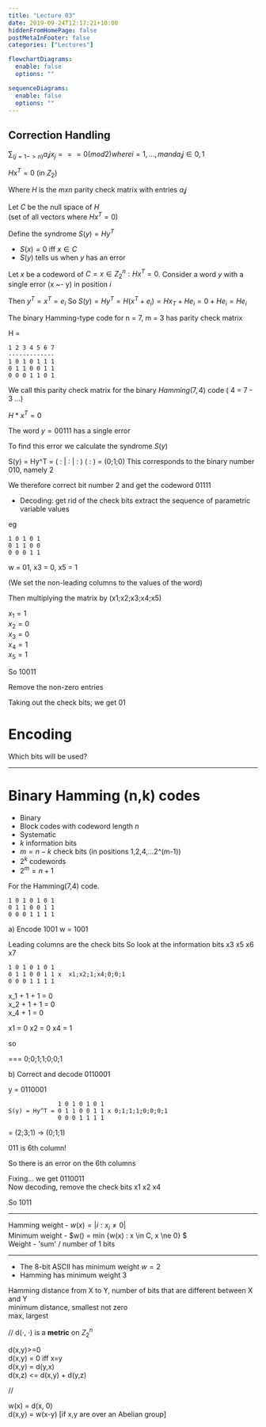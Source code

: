 ```yaml
---
title: "Lecture 03"
date: 2019-09-24T12:17:21+10:00
hiddenFromHomePage: false
postMetaInFooter: false
categories: ["Lectures"]

flowchartDiagrams:
  enable: false
  options: ""

sequenceDiagrams:
  enable: false
  options: ""
---
```




## Correction Handling

$\sum_(j=1->n) a_ij x_j === 0 (mod 2) where i = 1,...,m and a_ij \in {0,1}$

$Hx^T = 0$ (in $Z_2$)

Where $H$ is the $m x n$ parity check matrix with entries $a_ij$

Let $C$ be the null space of $H$  
(set of all vectors where $Hx^T = 0$)

Define the syndrome $S(y) = Hy^T$

- $S(x) = 0$ iff $x \in C$
- $S(y)$ tells us when $y$ has an error

Let $x$ be a codeword of $C = {x \in Z_2^n : Hx^T = 0 }$.
Consider a word $y$ with a single error (x ~- y) in position $i$

Then $y^T = x^T = e_i$
So $S(y) = Hy^T = H(x^T + e_i) = Hx_T + He_i = 0 + H e_i = H e_i$

<!-- Now, H e_i  is the ith column of H so we can make error-correcting easy by defining the ith column of H to be  -->

The binary Hamming-type code for n = 7, m = 3 has parity check matrix

H =

```
1 2 3 4 5 6 7
-------------
1 0 1 0 1 1 1
0 1 1 0 0 1 1
0 0 0 1 1 0 1
```

We call this parity check matrix for the binary $Hamming(7,4)$ code ( 4 = 7 - 3 ...)

$H * x^T = 0$

The word $y = 00111$ has a single error

To find this error we calculate the syndrome $S(y)$

S(y) = Hy^T = ( : | : | : ) ( : ) = (0;1;0)
This corresponds to the binary number 010, namely 2

We therefore correct bit number 2 and get the codeword 01111

- Decoding: get rid of the check bits
  extract the sequence of parametric variable values

eg

```
1 0 1 0 1
0 1 1 0 0
0 0 0 1 1
```

w = 01, x3 = 0, x5 = 1

(We set the non-leading columns to the values of the word)

Then multiplying the matrix by (x1;x2;x3;x4;x5)

$x_1 = 1$  
$x_2 = 0$  
$x_3 = 0$  
$x_4 = 1$  
$x_5 = 1$

So 10011

Remove the non-zero entries

Taking out the check bits; we get 01

# Encoding

Which bits will be used?

---

# Binary Hamming (n,k) codes

- Binary
- Block codes with codeword length $n$
- Systematic
- $k$ information bits
- $m = n - k$ check bits (in positions 1,2,4,...2^(m-1))
- $2^k$ codewords
- $2^m = n + 1$

For the Hamming(7,4) code.

```
1 0 1 0 1 0 1
0 1 1 0 0 1 1
0 0 0 1 1 1 1
```

a) Encode 1001
w = 1001

Leading columns are the check bits
So look at the information bits x3 x5 x6 x7

```
1 0 1 0 1 0 1
0 1 1 0 0 1 1 x  x1;x2;1;x4;0;0;1
0 0 0 1 1 1 1
```

x_1 + 1 + 1 = 0  
x_2 + 1 + 1 = 0  
x_4 + 1 = 0

x1 = 0
x2 = 0
x4 = 1

so

=== 0;0;1;1;0;0;1

b) Correct and decode 0110001

y = 0110001

```
              1 0 1 0 1 0 1
S(y) = Hy^T = 0 1 1 0 0 1 1 x 0;1;1;1;0;0;0;1
              0 0 0 1 1 1 1
```

= (2;3;1) -> (0;1;1)

011 is 6th column!

So there is an error on the 6th columns  

Fixing... we get 0110011    
Now decoding, remove the check bits x1 x2 x4  

So 1011

---

Hamming weight - $w(x) = | {i : x_i \ne 0} |$    
Minimum weight - $w(\) = min {w(x) : x \in C, x \ne 0} $    
Weight - 'sum' / number of 1 bits  

---

- The 8-bit ASCII has minimum weight $w = 2$
- Hamming has minimum weight 3

Hamming distance from X to Y, number of bits that are different between X and Y  
minimum distance, smallest not zero  
max, largest

// d(&middot;, &middot;) is a **metric** on $Z_2^n$

d(x,y)>=0  
d(x,y) = 0 iff x=y  
d(x,y) = d(y,x)  
d(x,z) <= d(x,y) + d(y,z)  
 
//  

w(x) = d(x, 0)  
d(x,y) = w(x-y) [if x,y are over an Abelian group]  
